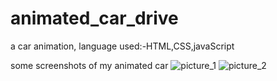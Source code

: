 # animated_car_drive
a car animation,
language used:-HTML,CSS,javaScript

some screenshots of my animated car
![picture_1](https://user-images.githubusercontent.com/72397485/117778329-235d0980-b25b-11eb-986e-142adac8efab.png)
![picture_2](https://user-images.githubusercontent.com/72397485/117778351-2952ea80-b25b-11eb-9cbb-e7c9734ac7b7.png)
